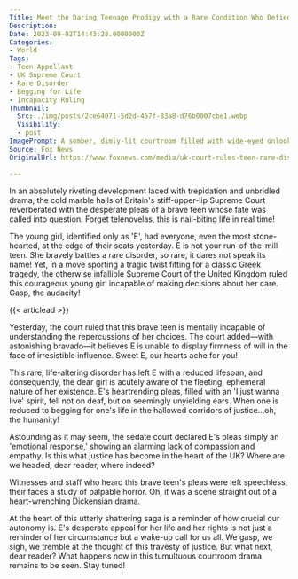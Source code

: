 ```yaml
---
Title: Meet the Daring Teenage Prodigy with a Rare Condition Who Defied All Odds and Pleaded for Her Life in a Melodrama Supreme Court Ruling!
Description: 
Date: 2023-09-02T14:43:28.0000000Z
Categories:
- World
Tags:
- Teen Appellant
- UK Supreme Court
- Rare Disorder
- Begging for Life
- Incapacity Ruling
Thumbnail:
  Src: ./img/posts/2ce64071-5d2d-457f-83a8-d76b0007cbe1.webp
  Visibility:
  - post
ImagePrompt: A somber, dimly-lit courtroom filled with wide-eyed onlookers as a solemn-looking judge pronounces a ruling. Centered in the room, a petite teen girl, her eyes pleading and hopeful, stands alone.
Source: Fox News
OriginalUrl: https://www.foxnews.com/media/uk-court-rules-teen-rare-disorder-incapable-making-decisions-care-begging-live

---
```

In an absolutely riveting development laced with trepidation and unbridled drama, the cold marble halls of Britain's stiff-upper-lip Supreme Court reverberated with the desperate pleas of a brave teen whose fate was called into question. Forget telenovelas, this is nail-biting life in real time! 

The young girl, identified only as 'E', had everyone, even the most stone-hearted, at the edge of their seats yesterday. E is not your run-of-the-mill teen. She bravely battles a rare disorder, so rare, it dares not speak its name! Yet, in a move sporting a tragic twist fitting for a classic Greek tragedy, the otherwise infallible Supreme Court of the United Kingdom ruled this courageous young girl incapable of making decisions about her care. Gasp, the audacity!

{{< articlead >}}

Yesterday, the court ruled that this brave teen is mentally incapable of understanding the repercussions of her choices. The court added—with astonishing bravado—it believes E is unable to display firmness of will in the face of irresistible influence. Sweet E, our hearts ache for you!

This rare, life-altering disorder has left E with a reduced lifespan, and consequently, the dear girl is acutely aware of the fleeting, ephemeral nature of her existence. E's heartrending pleas, filled with an 'I just wanna live' spirit, fell not on deaf, but on seemingly unyielding ears. When one is reduced to begging for one's life in the hallowed corridors of justice…oh, the humanity!

Astounding as it may seem, the sedate court declared E's pleas simply an 'emotional response,' showing an alarming lack of compassion and empathy. Is this what justice has become in the heart of the UK? Where are we headed, dear reader, where indeed?


Witnesses and staff who heard this brave teen's pleas were left speechless, their faces a study of palpable horror. Oh, it was a scene straight out of a heart-wrenching Dickensian drama.

At the heart of this utterly shattering saga is a reminder of how crucial our autonomy is. E's desperate appeal for her life and her rights is not just a reminder of her circumstance but a wake-up call for us all. We gasp, we sigh, we tremble at the thought of this travesty of justice. But what next, dear reader? What happens now in this tumultuous courtroom drama remains to be seen. Stay tuned!